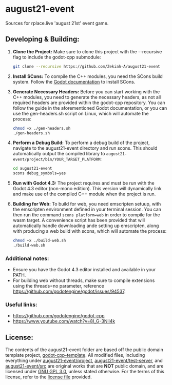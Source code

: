 # august21-event
Sources for rplace.live 'august 21st' event game.


## Developing & Building:
1. **Clone the Project:**
Make sure to clone this project with the --recursive flag to include the godot-cpp submodule:
   ```bash
   git clone --recursive https://github.com/Zekiah-A/august21-event
   ```

2. **Install SCons:**
To compile the C++ modules, you need the SCons build system. Follow the
[Godot documentation](https://docs.godotengine.org/en/stable/tutorials/scripting/gdextension/gdextension_cpp_example.html)
to install SCons.

3. **Generate Necessary Headers:**
Before you can start working with the C++ modules, you need to generate the necessary headers,
as not all required headers are provided within the godot-cpp repository.
You can follow the guide in the aforementioned Godot documentation,
or you can use the gen-headers.sh script on Linux, which will automate the process:
   ```bash
   chmod +x ./gen-headers.sh
   ./gen-headers.sh
   ```

4. **Perform a Debug Build:**
To perform a debug build of the project, navigate to the august21-event directory and run scons.
This should automatically output the compiled library to `august21-event/project/bin/YOUR_TARGET_PLATFORM`:
   ```bash
   cd august21-event
   scons debug_symbols=yes
   ```

5. **Run with Godot 4.3:**
The project requires and must be run with the Godot 4.3 editor (non-mono edition).
This version will dynamically link and make use of the compiled C++ module when the project is run.

6. **Building for Web:**
To build for web, you need emscripten setuup, with the emscripten environment defined in your terminal
session. You can then run the command `scons platform=web` in order to compile for the wasm target. A
convenience script has been provided that will automatically handle downloading ande setting up emscripten,
along with producing a web build with scons, which will automate the process:
   ```bash
   chmod +x ./build-web.sh
   ./build-web.sh
   ```

### Additional notes:
- Ensure you have the Godot 4.3 editor installed and available in your PATH.
- For building web without threads, make sure to compile extensions using the
 threads=no parameter, reference https://github.com/godotengine/godot/issues/94537.

### Useful links:
 - https://github.com/godotengine/godot-cpp
 - https://www.youtube.com/watch?v=8I_G-3Nii4k


## License:
The contents of the august21-event folder are based off the public domain template
project, [godot-cpp-template](https://github.com/godotengine/godot-cpp-template). All modified files,
including everything under [august21-event/project](./august21-event/godot),
[august21-event/test-server](./august21-event/server), and
[august21-event/src](./august21-event/src) are original works that are **NOT** public
domain, and are licensed under [GNU GPL 3.0](https://www.gnu.org/licenses/gpl-3.0.en.html),
unless stated otherwise. For the terms of this license, refer to the [license file](./LICENSE)
provided.
